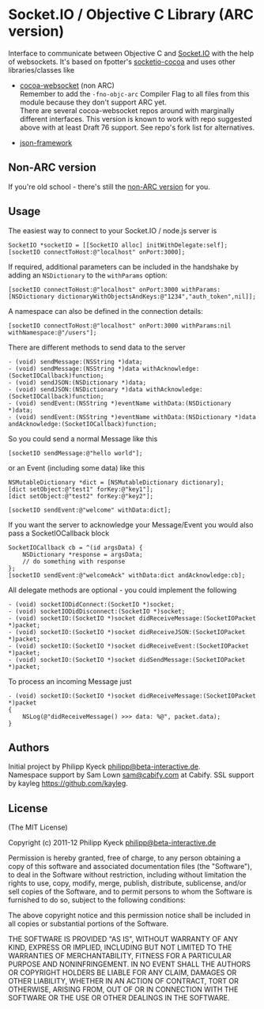 # Socket.IO / Objective C Library  (ARC version)

  Interface to communicate between Objective C and [Socket.IO](http://socket.io/) 
  with the help of websockets. It's based on fpotter's [socketio-cocoa](https://github.com/fpotter/socketio-cocoa) 
  and uses other libraries/classes like 

   * [cocoa-websocket](https://github.com/samlown/cocoa-websocket) (non ARC)  
  Remember to add the `-fno-objc-arc` Compiler Flag to all files from this module because they don't support ARC yet.  
  There are several cocoa-websocket repos around with marginally different interfaces. This version is known to work with
  repo suggested above with at least Draft 76 support. See repo's fork list for alternatives.

   * [json-framework](https://github.com/stig/json-framework/)

## Non-ARC version

  If you're old school - there's still the [non-ARC version](https://github.com/pkyeck/socket.IO-objc/tree/non-arc) for you.

## Usage

  The easiest way to connect to your Socket.IO / node.js server is

    SocketIO *socketIO = [[SocketIO alloc] initWithDelegate:self];
    [socketIO connectToHost:@"localhost" onPort:3000];

  If required, additional parameters can be included in the handshake by adding an `NSDictionary` to the `withParams` option:

    [socketIO connectToHost:@"localhost" onPort:3000 withParams:[NSDictionary dictionaryWithObjectsAndKeys:@"1234","auth_token",nil]];

  A namespace can also be defined in the connection details:

    [socketIO connectToHost:@"localhost" onPort:3000 withParams:nil withNamespace:@"/users"];

  There are different methods to send data to the server 

    - (void) sendMessage:(NSString *)data;
	- (void) sendMessage:(NSString *)data withAcknowledge:(SocketIOCallback)function;
	- (void) sendJSON:(NSDictionary *)data;
	- (void) sendJSON:(NSDictionary *)data withAcknowledge:(SocketIOCallback)function;
	- (void) sendEvent:(NSString *)eventName withData:(NSDictionary *)data;
	- (void) sendEvent:(NSString *)eventName withData:(NSDictionary *)data andAcknowledge:(SocketIOCallback)function;
	
  So you could send a normal Message like this

    [socketIO sendMessage:@"hello world"];

  or an Event (including some data) like this

    NSMutableDictionary *dict = [NSMutableDictionary dictionary];
	[dict setObject:@"test1" forKey:@"key1"];
	[dict setObject:@"test2" forKey:@"key2"];
	
	[socketIO sendEvent:@"welcome" withData:dict];
	
  If you want the server to acknowledge your Message/Event you would also pass a SocketIOCallback block
	
	SocketIOCallback cb = ^(id argsData) {
		NSDictionary *response = argsData;
		// do something with response
	};
	[socketIO sendEvent:@"welcomeAck" withData:dict andAcknowledge:cb];
	
  All delegate methods are optional - you could implement the following

    - (void) socketIODidConnect:(SocketIO *)socket;
	- (void) socketIODidDisconnect:(SocketIO *)socket;
	- (void) socketIO:(SocketIO *)socket didReceiveMessage:(SocketIOPacket *)packet;
	- (void) socketIO:(SocketIO *)socket didReceiveJSON:(SocketIOPacket *)packet;
	- (void) socketIO:(SocketIO *)socket didReceiveEvent:(SocketIOPacket *)packet;
	- (void) socketIO:(SocketIO *)socket didSendMessage:(SocketIOPacket *)packet;

  To process an incoming Message just

    - (void) socketIO:(SocketIO *)socket didReceiveMessage:(SocketIOPacket *)packet
	{
	    NSLog(@"didReceiveMessage() >>> data: %@", packet.data);
	}

## Authors

Initial project by Philipp Kyeck <philipp@beta-interactive.de>.  
Namespace support by Sam Lown <sam@cabify.com> at Cabify.
SSL support by kayleg <https://github.com/kayleg>.  

## License 

(The MIT License)

Copyright (c) 2011-12 Philipp Kyeck <philipp@beta-interactive.de>

Permission is hereby granted, free of charge, to any person obtaining a copy
of this software and associated documentation files (the "Software"), to deal
in the Software without restriction, including without limitation the rights
to use, copy, modify, merge, publish, distribute, sublicense, and/or sell
copies of the Software, and to permit persons to whom the Software is
furnished to do so, subject to the following conditions:

The above copyright notice and this permission notice shall be included in
all copies or substantial portions of the Software.
 
THE SOFTWARE IS PROVIDED "AS IS", WITHOUT WARRANTY OF ANY KIND, EXPRESS OR
IMPLIED, INCLUDING BUT NOT LIMITED TO THE WARRANTIES OF MERCHANTABILITY,
FITNESS FOR A PARTICULAR PURPOSE AND NONINFRINGEMENT. IN NO EVENT SHALL THE
AUTHORS OR COPYRIGHT HOLDERS BE LIABLE FOR ANY CLAIM, DAMAGES OR OTHER 
LIABILITY, WHETHER IN AN ACTION OF CONTRACT, TORT OR OTHERWISE, ARISING FROM,
OUT OF OR IN CONNECTION WITH THE SOFTWARE OR THE USE OR OTHER DEALINGS IN
THE SOFTWARE.
